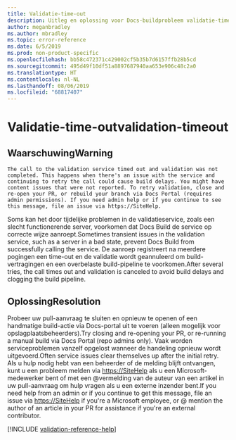 ```yaml
---
title: Validatie-time-out
description: Uitleg en oplossing voor Docs-buildprobleem validatie-time-out
author: meganbradley
ms.author: mbradley
ms.topic: error-reference
ms.date: 6/5/2019
ms.prod: non-product-specific
ms.openlocfilehash: bb58c472371c429002cf5b35b7d6157ffb28b5cd
ms.sourcegitcommit: 495d49f10df51a8897687940aa653e906c48c2a0
ms.translationtype: HT
ms.contentlocale: nl-NL
ms.lasthandoff: 08/06/2019
ms.locfileid: "68817407"
---
```

# <a name="validation-timeout"></a><span data-ttu-id="404b6-103">Validatie-time-out</span><span class="sxs-lookup"><span data-stu-id="404b6-103">validation-timeout</span></span>

## <a name="warning"></a><span data-ttu-id="404b6-104">Waarschuwing</span><span class="sxs-lookup"><span data-stu-id="404b6-104">Warning</span></span>

`The call to the validation service timed out and validation was not completed. This happens when there's an issue with the service and continuing to retry the call could cause build delays. You might have content issues that were not reported. To retry validation, close and re-open your PR, or rebuild your branch via Docs Portal (requires admin permissions). If you need admin help or if you continue to see this message, file an issue via https://SiteHelp.`

<span data-ttu-id="404b6-105">Soms kan het door tijdelijke problemen in de validatieservice, zoals een slecht functionerende server, voorkomen dat Docs Build de service op correcte wijze aanroept.</span><span class="sxs-lookup"><span data-stu-id="404b6-105">Sometimes transient issues in the validation service, such as a server in a bad state, prevent Docs Build from successfully calling the service.</span></span> <span data-ttu-id="404b6-106">De aanroep registreert na meerdere pogingen een time-out en de validatie wordt geannuleerd om build-vertragingen en een overbelaste build-pipeline te voorkomen.</span><span class="sxs-lookup"><span data-stu-id="404b6-106">After several tries, the call times out and validation is canceled to avoid build delays and clogging the build pipeline.</span></span>

## <a name="resolution"></a><span data-ttu-id="404b6-107">Oplossing</span><span class="sxs-lookup"><span data-stu-id="404b6-107">Resolution</span></span>

<span data-ttu-id="404b6-108">Probeer uw pull-aanvraag te sluiten en opnieuw te openen of een handmatige build-actie via Docs-portal uit te voeren (alleen mogelijk voor opslagplaatsbeheerders).</span><span class="sxs-lookup"><span data-stu-id="404b6-108">Try closing and re-opening your PR, or re-running a manual build via Docs Portal (repo admins only).</span></span> <span data-ttu-id="404b6-109">Vaak worden serviceproblemen vanzelf opgelost wanneer de handeling opnieuw wordt uitgevoerd.</span><span class="sxs-lookup"><span data-stu-id="404b6-109">Often service issues clear themselves up after the initial retry.</span></span> <span data-ttu-id="404b6-110">Als u hulp nodig hebt van een beheerder of de melding blijft ontvangen, kunt u een probleem melden via [https://SiteHelp](https://SiteHelp) als u een Microsoft-medewerker bent of met een @vermelding van de auteur van een artikel in uw pull-aanvraag om hulp vragen als u een externe inzender bent.</span><span class="sxs-lookup"><span data-stu-id="404b6-110">If you need help from an admin or if you continue to get this message, file an issue via [https://SiteHelp](https://SiteHelp) if you're a Microsoft employee, or @ mention the author of an article in your PR for assistance if you're an external contributor.</span></span>

<!--make sure to add this file to your includes folder and verify the path-->
[!INCLUDE [validation-reference-help](includes/validation-reference-help.md)]
